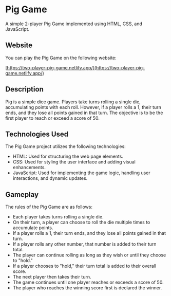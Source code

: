 # Pig Game

A simple 2-player Pig Game implemented using HTML, CSS, and JavaScript.

## Website

You can play the Pig Game on the following website:

[https://two-player-pig-game.netlify.app/](https://two-player-pig-game.netlify.app/)

## Description

Pig is a simple dice game. Players take turns rolling a single die, accumulating points with each roll. However, if a player rolls a 1, their turn ends, and they lose all points gained in that turn. The objective is to be the first player to reach or exceed a score of 50.

## Technologies Used

The Pig Game project utilizes the following technologies:

- HTML: Used for structuring the web page elements.
- CSS: Used for styling the user interface and adding visual enhancements.
- JavaScript: Used for implementing the game logic, handling user interactions, and dynamic updates.

## Gameplay

The rules of the Pig Game are as follows:

- Each player takes turns rolling a single die.
- On their turn, a player can choose to roll the die multiple times to accumulate points.
- If a player rolls a 1, their turn ends, and they lose all points gained in that turn.
- If a player rolls any other number, that number is added to their turn total.
- The player can continue rolling as long as they wish or until they choose to "hold."
- If a player chooses to "hold," their turn total is added to their overall score.
- The next player then takes their turn.
- The game continues until one player reaches or exceeds a score of 50.
- The player who reaches the winning score first is declared the winner.

